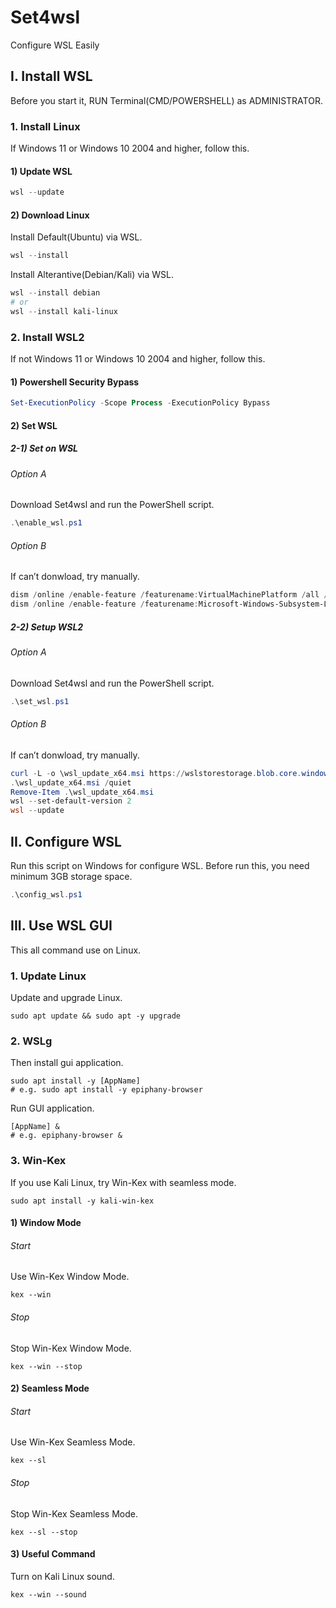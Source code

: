 # Set4wsl
Configure WSL Easily

## I. Install WSL
Before you start it, RUN  Terminal(CMD/POWERSHELL) as ADMINISTRATOR.
### 1. Install Linux
If Windows 11 or Windows 10 2004 and higher, follow this.
#### 1) Update WSL
```powershell
wsl --update
```
#### 2) Download Linux
Install Default(Ubuntu) via WSL.
```powershell
wsl --install
```
Install Alterantive(Debian/Kali) via WSL.
```powershell
wsl --install debian
# or
wsl --install kali-linux
```
### 2. Install WSL2
If not Windows 11 or Windows 10 2004 and higher, follow this.
#### 1) Powershell Security Bypass
```powershell
Set-ExecutionPolicy -Scope Process -ExecutionPolicy Bypass
```
#### 2) Set WSL
##### 2-1) Set on WSL
###### Option A
Download Set4wsl and run the PowerShell script.
```powershell
.\enable_wsl.ps1
```
###### Option B
If can’t donwload, try manually.
```powershell
dism /online /enable-feature /featurename:VirtualMachinePlatform /all /norestar
dism /online /enable-feature /featurename:Microsoft-Windows-Subsystem-Linux /all /norestar
```
##### 2-2) Setup WSL2
###### Option A
Download Set4wsl and run the PowerShell script.
```powershell
.\set_wsl.ps1
```
###### Option B
If can’t donwload, try manually.
```powershell
curl -L -o \wsl_update_x64.msi https://wslstorestorage.blob.core.windows.net/wslblob/wsl_update_x64.msi
.\wsl_update_x64.msi /quiet
Remove-Item .\wsl_update_x64.msi
wsl --set-default-version 2
wsl --update
```

## II. Configure WSL
Run this script on Windows for configure WSL. Before run this, you need minimum 3GB storage space.
```powershell
.\config_wsl.ps1
```

## III. Use WSL GUI
This all command use on Linux.
### 1. Update Linux
Update and upgrade Linux.
```shell
sudo apt update && sudo apt -y upgrade
```
### 2. WSLg
Then install gui application.
```shell
sudo apt install -y [AppName]
# e.g. sudo apt install -y epiphany-browser
```
Run GUI application.
```shell
[AppName] &
# e.g. epiphany-browser &
```
### 3. Win-Kex
If you use Kali Linux, try Win-Kex with seamless mode.
```shell
sudo apt install -y kali-win-kex
```
#### 1) Window Mode
###### Start
Use Win-Kex Window Mode.
```shell
kex --win
```
###### Stop
Stop Win-Kex Window Mode.
```shell
kex --win --stop
```
#### 2) Seamless Mode
###### Start
Use Win-Kex Seamless Mode.
```shell
kex --sl
```
###### Stop
Stop Win-Kex Seamless Mode.
```shell
kex --sl --stop
```
#### 3) Useful Command
Turn on Kali Linux sound.
```shel
kex --win --sound
```



